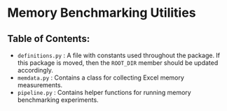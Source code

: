 # Memory Benchmarking Utilities

## Table of Contents:
- `definitions.py` : A file with constants used throughout the package. If this package is moved, then the `ROOT_DIR` member should be updated accordingly.
- `memdata.py` : Contains a class for collecting Excel memory measurements.
- `pipeline.py` : Contains helper functions for running memory benchmarking experiments.
